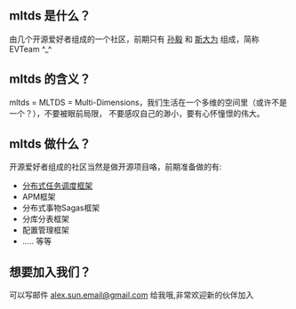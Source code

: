 ## mltds 是什么？
由几个开源爱好者组成的一个社区，前期只有 [孙毅](https://github.com/sunyi113) 和 [斯大为](https://github.com/sidawei) 组成，简称 EVTeam ^_^

## mltds 的含义？
mltds = MLTDS = Multi-Dimensions，我们生活在一个多维的空间里（或许不是一个？），不要被眼前局限， 不要感叹自己的渺小，要有心怀憧憬的伟大。

## mltds 做什么？
开源爱好者组成的社区当然是做开源项目咯，前期准备做的有:
  * [分布式任务调度框架](https://github.com/mltds/goodjob)
  * APM框架
  * 分布式事物Sagas框架
  * 分库分表框架
  * 配置管理框架
  * ..... 等等

## 想要加入我们？
可以写邮件 <alex.sun.email@gmail.com> 给我哦,非常欢迎新的伙伴加入
